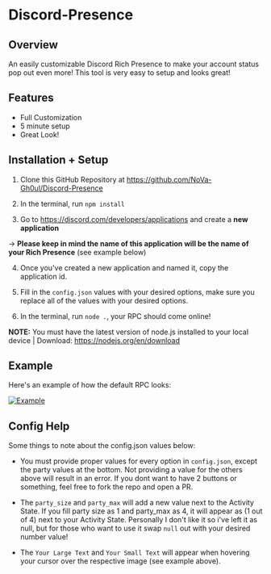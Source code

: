 # Discord-Presence

## Overview

An easily customizable Discord Rich Presence to make your account status pop out even more! This tool is very easy to setup and looks great!

## Features

- Full Customization
- 5 minute setup
- Great Look!

## Installation + Setup

1. Clone this GitHub Repository at https://github.com/NoVa-Gh0ul/Discord-Presence

2. In the terminal, run `npm install`

3. Go to https://discord.com/developers/applications and create a **new application**

-> **Please keep in mind the name of this application will be the name of your Rich Presence** (see example below)

4. Once you've created a new application and named it, copy the application id.

5. Fill in the `config.json` values with your desired options, make sure you replace all of the values with your desired options.

6. In the terminal, run `node .`, your RPC should come online!

**NOTE:** You must have the latest version of node.js installed to your local device | Download: https://nodejs.org/en/download

## Example

Here's an example of how the default RPC looks:

[![Example](https://cdn.discordapp.com/attachments/1202492769545883709/1217894175660445706/Screenshot_2024-03-14_135531.png?ex=6605af56&is=65f33a56&hm=448ef4f2d352c74ef1dc23cc19eba07c58b6a73250a8153e6f5fa91e980a7296&)](https://github.com/NoVa-Gh0ul/Discord-Presence)

## Config Help

Some things to note about the config.json values below:

- You must provide proper values for every option in `config.json`, except the party values at the bottom. Not providing a value for the others above will result in an error. If you dont want to have 2 buttons or something, feel free to fork the repo and open a PR.

- The `party_size` and `party_max` will add a new value next to the Activity State. If you fill party size as 1 and party_max as 4, it will appear as (1 out of 4) next to your Activity State. Personally I don't like it so i've left it as null, but for those who want to use it swap `null` out with your desired number value!

- The `Your Large Text` and `Your Small Text` will appear when hovering your cursor over the respective image (see example above).
